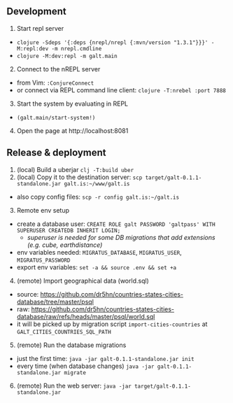## Development

1. Start repl server
  - `clojure -Sdeps '{:deps {nrepl/nrepl {:mvn/version "1.3.1"}}}' -M:repl:dev -m nrepl.cmdline`
  - `clojure -M:dev:repl -m galt.main`
2. Connect to the nREPL server
  - from Vim: `:ConjureConnect`
  - or connect via REPL command line client: `clojure -T:nrebel :port 7888`
3. Start the system by evaluating in REPL
  - `(galt.main/start-system!)`
4. Open the page at http://localhost:8081

## Release & deployment

1. (local) Build a uberjar `clj -T:build uber`
2. (local) Copy it to the destination server: `scp target/galt-0.1.1-standalone.jar galt.is:~/www/galt.is`
  - also copy config files: `scp -r config galt.is:~/galt.is`
3. Remote env setup
  - create a database user: `CREATE ROLE galt PASSWORD 'galtpass' WITH SUPERUSER CREATEDB INHERIT LOGIN;`
    - _superuser is needed for some DB migrations that add extensions (e.g. cube, earthdistance)_
  - env variables needed: `MIGRATUS_DATABASE`, `MIGRATUS_USER`, `MIGRATUS_PASSWORD`
  - export env variables: `set -a && source .env && set +a`
4. (remote) Import geographical data (world.sql)
  - source: https://github.com/dr5hn/countries-states-cities-database/tree/master/psql
  - raw:  https://github.com/dr5hn/countries-states-cities-database/raw/refs/heads/master/psql/world.sql
  - it will be picked up by migration script `import-cities-countries` at
    `GALT_CITIES_COUNTRIES_SQL_PATH`
5. (remote) Run the database migrations
  - just the first time: `java -jar galt-0.1.1-standalone.jar init`
  - every time (when database changes) `java -jar galt-0.1.1-standalone.jar migrate`
6. (remote) Run the web server: `java -jar target/galt-0.1.1-standalone.jar`

